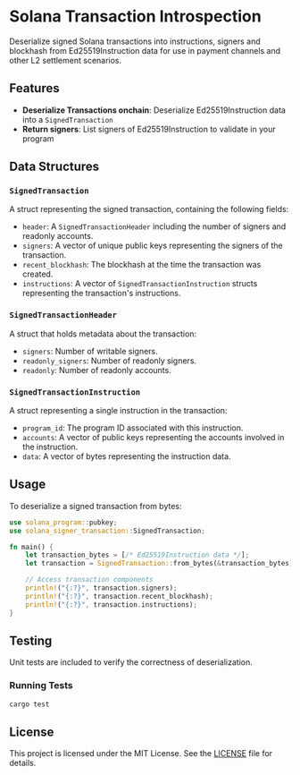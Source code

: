 # Solana Transaction Introspection

Deserialize signed Solana transactions into instructions, signers and blockhash from Ed25519Instruction data for use in payment channels and other L2 settlement scenarios.

## Features

- **Deserialize Transactions onchain**: Deserialize Ed25519Instruction data into a `SignedTransaction`
- **Return signers**: List signers of Ed25519Instruction to validate in your program

## Data Structures

### `SignedTransaction`
A struct representing the signed transaction, containing the following fields:

- `header`: A `SignedTransactionHeader` including the number of signers and readonly accounts.
- `signers`: A vector of unique public keys representing the signers of the transaction.
- `recent_blockhash`: The blockhash at the time the transaction was created.
- `instructions`: A vector of `SignedTransactionInstruction` structs representing the transaction's instructions.

### `SignedTransactionHeader`
A struct that holds metadata about the transaction:

- `signers`: Number of writable signers.
- `readonly_signers`: Number of readonly signers.
- `readonly`: Number of readonly accounts.

### `SignedTransactionInstruction`
A struct representing a single instruction in the transaction:

- `program_id`: The program ID associated with this instruction.
- `accounts`: A vector of public keys representing the accounts involved in the instruction.
- `data`: A vector of bytes representing the instruction data.

## Usage

To deserialize a signed transaction from bytes:

```rust
use solana_program::pubkey;
use solana_signer_transaction::SignedTransaction;

fn main() {
    let transaction_bytes = [/* Ed25519Instruction data */];
    let transaction = SignedTransaction::from_bytes(&transaction_bytes).unwrap();

    // Access transaction components
    println!("{:?}", transaction.signers);
    println!("{:?}", transaction.recent_blockhash);
    println!("{:?}", transaction.instructions);
}
```

## Testing

Unit tests are included to verify the correctness of deserialization.

### Running Tests

```sh
cargo test
```

## License

This project is licensed under the MIT License. See the [LICENSE](LICENSE) file for details.